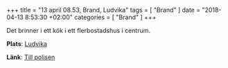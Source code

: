 +++
title = "13 april 08.53, Brand, Ludvika"
tags = [
  "Brand"
]
date = "2018-04-13 8:53:30 +02:00"
categories = [
    "Brand"
]
+++

Det brinner i ett kök i ett flerbostadshus i centrum.

**Plats**: [Ludvika](http://www.google.com/maps/place/60.152358,15.191639)

**Länk**: [Till polisen](https://polisen.se/aktuellt/handelser/2018/april/13/13-april-08.53-brand-ludvika/)